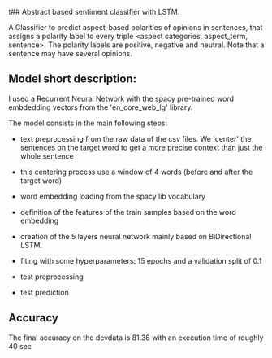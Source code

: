 t## Abstract based sentiment classifier with LSTM. 

A Classifier to predict aspect-based polarities of opinions in sentences, that assigns a polarity label to every triple &lt;aspect categories, aspect_term, sentence>. The polarity labels are positive, negative and neutral. Note that a sentence may have several opinions.

## Model short description:

I used a Recurrent Neural Network with the spacy pre-trained word embdedding vectors from the 'en_core_web_lg' library.

The model consists in the main following steps:

- text preprocessing from the raw data of the csv files. We 'center' the sentences on the target word to get a more precise context than just the whole sentence

- this centering process use a window of 4 words (before and after the target word).

- word embedding loading from the spacy lib vocabulary

- definition of the features of the train samples based on the word embedding

- creation of the 5 layers neural network mainly based on BiDirectional LSTM.

- fiting with some hyperparameters: 15 epochs and a validation split of 0.1

- test preprocessing

- test prediction


## Accuracy

The final accuracy on the devdata is 81.38 with an execution time of roughly 40 sec
